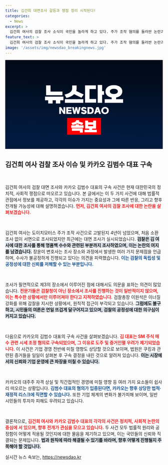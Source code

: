 ```yaml
---
title: 김건희 대면조사 갈등과 쟁점 정리 시작된다!
categories:
  - News
excerpt: >
  김건희 여사의 검찰 조사 소식이 국민을 놀라게 하고 있다. 주가 조작 혐의를 둘러싼 논란과 특수 장소에서의 조사 진행이 불거지며 정치적 긴장감이 커지는 가운데, 검찰과 법무부 간의 갈등도 심화되고 있다. 진실은 과연 무엇일까? 클릭해서 자세한 내용을 확인해보세요!
feature_text: >
  김건희 여사의 검찰 조사 소식이 국민을 놀라게 하고 있다. 주가 조작 혐의를 둘러싼 논란과 특수 장소에서의 조사 진행이 불거지며 정치적 긴장감이 커지는 가운데, 검찰과 법무부 간의 갈등도 심화되고 있다. 진실은 과연 무엇일까? 클릭해서 자세한 내용을 확인해보세요!
image: '/assets/img/newsdao_breakingnews.jpg'
---
```


<p><img src="/assets/img/newsdao_breakingnews.jpg" alt="ontimetimes 속보" /></p>

<h2 data-ke-size="size26">김건희 여사 검찰 조사 이슈 및 카카오 김범수 대표 구속</h2>

<p data-ke-size="size16">&nbsp;</p>

<p>김건희 여사의 검찰 대면 조사와 카카오 김범수 대표의 구속 사건은 현재 대한민국의 정치적, 사회적 쟁점으로 떠오르고 있습니다. 본 글에서는 이 두 가지 사건에 대해 법률적 관점에서 정보를 제공하고, 각각의 이슈가 가지는 중요성과 그에 따른 반응, 그리고 향후 전개될 가능성에 대해 설명하겠습니다. <b><span style="color: #ee2323;">먼저, 김건희 여사의 검찰 조사에 대한 논란을 살펴보겠습니다.</span></b> </p>

<p data-ke-size="size16">&nbsp;</p>

<p>김건희 여사는 도이치모터스 주가 조작 사건으로 고발된지 4년이 넘었으며, 처음 소환 조사 없이 서면으로 조사되었지만 최근에는 대면 조사가 실시되었습니다. <b><span style="background-color: #21538527;">검찰은 김 여사에 대한 조사를 통해 명품백 수수와 관련된 부분까지 조사하였으며, 이는 논란의 여지를 남겼습니다.</span></b> 장윤미 변호사는 조사 장소와 과정에서 발생한 여러 가지 문제점을 언급하며, 수사가 불공정하게 진행되고 있다는 의견을 피력했습니다. <b><span style="color: #1a5490;">이는 검찰의 독립성 및 공정성에 대한 신뢰를 저해할 수 있는 부분입니다.</span></b></p>

<p data-ke-size="size16">&nbsp;</p>

<p>조사가 필연적으로 제3의 장소에서 이루어진 점에 대해서도 의문을 표하는 의견이 많았습니다. <b><span style="color: #ee2323;">전문가들은 검찰청이 아닌 장소에서 조사를 진행하는 것이 일반적이지 않으며, 이는 특수한 상황에서만 이루어져야 한다고 지적하였습니다.</span></b> 검찰총장 이원석은 이너질 강화를 위해 감찰을 지시한 상황에서, 원칙적 접근이 부각되고 있습니다. <b><span style="background-color: #21538527;">그럼에도 불구하고, 시민들의 여론은 연일 뜨겁게 달구어지고 있으며, 검찰의 공정성에 대한 의구심이 커지고 있습니다.</span></b></p>

<p data-ke-size="size16">&nbsp;</p>

<p>다음으로 카카오의 김범수 대표의 구속 사건을 살펴보겠습니다. <b><span style="color: #ee2323;">김 대표는 SM 주식 매수 관련 시세 조정 혐의로 구속되었으며, 그 이유로 도주 및 증거인멸 우려가 제기되었습니다.</span></b> 이 사건은 기업 경영 전반에 미칠 영향도 상당할 것으로 보이며, 법원은 쿠킹과 관련된 증거들을 일일이 살펴본 후 구속 결정을 내린 것으로 알려져 있습니다. <b><span style="background-color: #21538527;">이는 시장에서의 신뢰와 기업 운영에 큰 파장을 미칠 수 있습니다.</span></b></p>

<p data-ke-size="size16">&nbsp;</p>

<p>카카오의 대주주 자격 상실 및 직간접적인 경영에 미칠 영향 등 여러 가지 요소들이 쉽사리 떠오르는 상황입니다. <b><span style="color: #1a5490;">김범수 대표의 혐의가 입증된다면, 카카오는 향후 상당한 법적·재정적 리스크에 직면할 수 있습니다.</span></b> 또한 기업 체계의 변화가 불가피해 보이며, 일반 시민들의 투자자 피해도 우려되고 있습니다.</p>

<p data-ke-size="size16">&nbsp;</p>

<p>결론적으로, <b><span style="color: #ee2323;">김건희 여사와 카카오 김범수 대표의 각각의 사건은 정치적, 사회적 논란의 중심에 서 있으며, 향후 전개가 관심을 모으고 있습니다.</span></b> 두 사건 모두 법률적 원리와 공정함이 어떻게 적용될 것인지에 대한 물음을 제기하고 있으며, 이는 국민들의 신뢰와 직결되는 문제입니다.  <b><span style="background-color: #21538527;">법과 원칙에 따라 해결될 수 있기를 바라며, 향후 어떻게 진행될지 주목해야 할 것입니다.</span></b></p>
실시간 뉴스 속보는, <a href="https://newsdao.kr" rel="dofollow">https://newsdao.kr</a>


